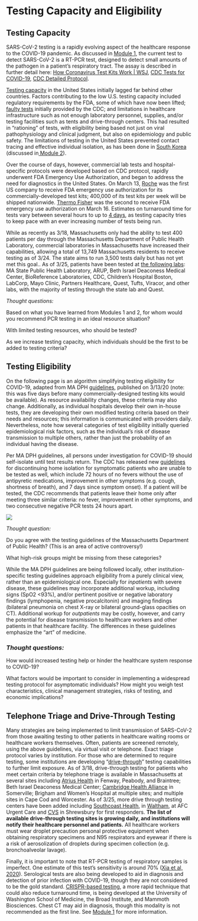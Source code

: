 # Testing Capacity and Eligibility

## Testing Capacity

SARS-CoV-2 testing is a rapidly evolving aspect of the healthcare response to the COVID-19 pandemic. As discussed in [Module 1](https://docs.google.com/document/d/1gjUuqTLi7xqMVzgWeYAFulmaIiKzhYY89PVOJJVvlNo/edit#), the current test to detect SARS-CoV-2 is a RT-PCR test, designed to detect small amounts of the pathogen in a patient’s respiratory tract. The assay is described in further detail here: [How Coronavirus Test Kits Work \| WSJ](https://www.youtube.com/watch?v=tgyzdgf66eM), [CDC Tests for COVID-19](https://www.cdc.gov/coronavirus/2019-ncov/about/testing.html), [CDC Detailed Protocol](https://www.cdc.gov/coronavirus/2019-ncov/downloads/rt-pcr-panel-for-detection-instructions.pdf).

[Testing capacity](https://www.wcvb.com/article/massachusetts-coronavirus-covid-19-testing-update-march-15-2020/31630997#) in the United States initially lagged far behind other countries. Factors contributing to the low U.S. testing capacity included regulatory requirements by the FDA, some of which have now been lifted; [faulty tests](https://www.cdc.gov/coronavirus/2019-ncov/about/testing.html) initially provided by the CDC; and limitations in healthcare infrastructure such as not enough laboratory personnel, supplies, and/or testing facilities such as tents and drive-through centers. This had resulted in “rationing” of tests, with eligibility being based not just on viral pathophysiology and clinical judgment, but also on epidemiology and public safety. The limitations of testing in the United States prevented contact tracing and effective individual isolation, as has been done in [South Korea](https://www.npr.org/sections/goatsandsoda/2020/03/13/815441078/south-koreas-drive-through-testing-for-coronavirus-is-fast-and-free) \(discussed in[ Module 2](https://docs.google.com/document/d/1EFBj_94umrCbgP3qsdJkjBzWci9uY32wBJL5h8Ap5YA/edit#heading=h.uz01r2lw689y)\).

Over the course of days, however, commercial lab tests and hospital-specific protocols were developed based on CDC protocol, rapidly underwent FDA Emergency Use Authorization, and began to address the need for diagnostics in the United States. On March 13, [Roche](https://www.fiercebiotech.com/medtech/roche-begins-shipping-400-000-coronavirus-test-kits-per-week-u-s) was the first US company to receive FDA emergency use authorization for its commercially-developed test kits; 400,000 of its test kits per week will be shipped nationwide. [Thermo Fisher](https://www.fiercebiotech.com/medtech/fda-quickly-oks-its-second-commercial-covid-19-test-from-thermo-fisher) was the second to receive FDA emergency use authorization on March 16. Estimates on turnaround time for tests vary between several hours to up to [4 days](https://www.labcorp.com/tests/139900/2019-novel-coronavirus-covid-19-naa), as testing capacity tries to keep pace with an ever increasing number of tests being run.

While as recently as 3/18, Massachusetts only had the ability to test 400 patients per day through the Massachusetts Department of Public Health Laboratory, commercial laboratories in Massachusetts have increased their capabilities, allowing a total of 13,749 Massachusetts residents to receive testing as of 3/24. The state aims to run 3,500 tests daily but has not yet met this goal.. As of 3/25, patients have been tested at [the following labs](https://www.mass.gov/doc/covid-19-cases-in-massachusetts-as-of-march-24-2020/download): MA State Public Health Laboratory, ARUP, Beth Israel Deaconess Medical Center, BioReference Laboratories, CDC, Children’s Hospital Boston, LabCorp, Mayo Clinic, Partners Healthcare, Quest, Tufts, Viracor, and other labs, with the majority of testing through the state lab and Quest.

_Thought questions:_

Based on what you have learned from Modules 1 and 2, for whom would you recommend PCR testing in an ideal resource situation?

With limited testing resources, who should be tested?

As we increase testing capacity, which individuals should be the first to be added to testing criteria?

## Testing Eligibility

On the following page is an algorithm simplifying testing eligibility for COVID-19, adapted from MA DPH [guidelines](https://www.mass.gov/doc/covid-19-pui-criteria/download), published on 3/13/20 \(note: this was five days before many commercially-designed testing kits would be available\). As resource availability changes, these criteria may also change. Additionally, as individual hospitals develop their own in-house tests, they are developing their own modified testing criteria based on their needs and resources; this information is communicated with providers daily. Nevertheless, note how several categories of test eligibility initially queried epidemiological risk factors, such as the individual’s risk of disease transmission to multiple others, rather than just the probability of an individual having the disease. 

Per MA DPH guidelines, all persons under investigation for COVID-19 should self-isolate until test results return. The CDC has released new [guidelines](https://www.cdc.gov/coronavirus/2019-ncov/if-you-are-sick/care-for-someone.html) for discontinuing home isolation for symptomatic patients who are unable to be tested as well, which include 72 hours of no fevers without the use of antipyretic medications, improvement in other symptoms \(e.g. cough, shortness of breath\), and 7 days since symptom onset\). If a patient will be tested, the CDC recommends that patients leave their home only after meeting three similar criteria: no fever, improvement in other symptoms, and two consecutive negative PCR tests 24 hours apart.

![](https://lh5.googleusercontent.com/ayRRZ-PMDWqmrT8rB_eBc4xZKWvaufUBXY95T6VHLve11lp7NvMNe8gJMBHEaBIwQzqFWgg1c_t18kRrHIAOUTHHy13N2pO32OVwxtMj_LaamiOLkJesalZNYFQhgC_WSYCa7aVt)

_Thought question:_ 

Do you agree with the testing guidelines of the Massachusetts Department of Public Health? \(This is an area of active controversy!\)

What high-risk groups might be missing from these categories?

While the MA DPH guidelines are being followed locally, other institution-specific testing guidelines approach eligibility from a purely clinical view, rather than an epidemiological one. Especially for _inpatients_ with severe disease, these guidelines may incorporate additional workup, including signs \(SpO2 &lt;93%\), and/or pertinent positive or negative laboratory findings \(lymphopenia, negative procalcitonin\) and imaging findings \(bilateral pneumonia on chest X-ray or bilateral ground-glass opacities on CT\). Additional workup for _outpatients_ may be costly, however, and carry the potential for disease transmission to healthcare workers and other patients in that healthcare facility. The differences in these guidelines emphasize the “art” of medicine.

### _Thought questions:_

How would increased testing help or hinder the healthcare system response to COVID-19?

What factors would be important to consider in implementing a widespread testing protocol for asymptomatic individuals? How might you weigh test characteristics, clinical management strategies, risks of testing, and economic implications?

## Telephone Triage and Drive-Through Testing

Many strategies are being implemented to limit transmission of SARS-CoV-2 from those awaiting testing to other patients in healthcare waiting rooms or healthcare workers themselves. Often, patients are screened remotely, using the above guidelines, via virtual visit or telephone. Exact triage protocol varies by institution. For those who are determined to require testing, some institutions are developing “[drive-through](https://www.nytimes.com/2020/03/17/nyregion/new-rochelle-coronavirus-testing.html)” testing capabilities to further limit exposure. As of 3/18, drive-through testing for patients who meet certain criteria by telephone triage is available in Massachusetts at several sites including [Atrius Health](https://www.wbur.org/commonhealth/2020/03/17/drive-through-coronavirus-tests-boston) in Fenway, Peabody, and Braintree; Beth Israel Deaconess Medical Center; [Cambridge Health Alliance](https://www.nbcboston.com/news/local/remote-coronavirus-testing-facilities-begin-to-open-in-mass/2093138/) in Somerville; Brigham and Women’s Hospital at multiple sites; and multiple sites in Cape Cod and Worcester. As of 3/25, more drive through testing centers have been added including [Southcoast Health](https://www.southcoasttoday.com/news/20200323/southcoast-health-opens-first-drive-through-covid-19-testing-site-in-region), in [Waltham,](https://whdh.com/news/waltham-opens-drive-thru-coronavirus-testing-site/) at AFC Urgent Care and [CVS](https://www.cnbc.com/2020/03/19/coronavirus-cvs-opens-its-first-drive-up-testing-site-in-massachusetts.html) in Shrewsbury for first responders. **The list of available drive-through testing sites is growing daily, and institutions will notify their healthcare personnel and patients.** All healthcare workers must wear droplet precaution personal protective equipment when obtaining respiratory specimens and N95 respirators and eyewear if there is a risk of aerosolization of droplets during specimen collection \(e.g. bronchoalveolar lavage\).

Finally, it is important to note that RT-PCR testing of respiratory samples is imperfect. One estimate of this test’s sensitivity is around 70% \([Xia et al, 2020](https://pubs.rsna.org/doi/full/10.1148/radiol.2020200642)\). Serological tests are also being developed to aid in diagnosis and detection of prior infection with COVID-19, though they are not considered to be the gold standard. [CRISPR-based testing](https://www.nature.com/articles/d41586-020-00827-6), a more rapid technique that could also reduce turnaround time, is being developed at the University of Washington School of Medicine, the Broad Institute, and Mammoth Biosciences. Chest CT may aid in diagnosis, though this modality is not recommended as the first line. See [Module 1](https://docs.google.com/document/d/1gjUuqTLi7xqMVzgWeYAFulmaIiKzhYY89PVOJJVvlNo/edit#) for more information.  



